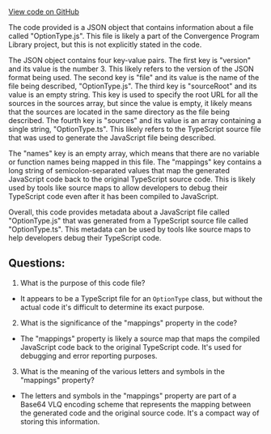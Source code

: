 [View code on GitHub](https://github.com/convergence-rfq/convergence-program-library/risk-engine/js/generated/types/OptionType.js.map)

The code provided is a JSON object that contains information about a file called "OptionType.js". This file is likely a part of the Convergence Program Library project, but this is not explicitly stated in the code.

The JSON object contains four key-value pairs. The first key is "version" and its value is the number 3. This likely refers to the version of the JSON format being used. The second key is "file" and its value is the name of the file being described, "OptionType.js". The third key is "sourceRoot" and its value is an empty string. This key is used to specify the root URL for all the sources in the sources array, but since the value is empty, it likely means that the sources are located in the same directory as the file being described. The fourth key is "sources" and its value is an array containing a single string, "OptionType.ts". This likely refers to the TypeScript source file that was used to generate the JavaScript file being described.

The "names" key is an empty array, which means that there are no variable or function names being mapped in this file. The "mappings" key contains a long string of semicolon-separated values that map the generated JavaScript code back to the original TypeScript source code. This is likely used by tools like source maps to allow developers to debug their TypeScript code even after it has been compiled to JavaScript.

Overall, this code provides metadata about a JavaScript file called "OptionType.js" that was generated from a TypeScript source file called "OptionType.ts". This metadata can be used by tools like source maps to help developers debug their TypeScript code.
## Questions: 
 1. What is the purpose of this code file?
- It appears to be a TypeScript file for an `OptionType` class, but without the actual code it's difficult to determine its exact purpose.

2. What is the significance of the "mappings" property in the code?
- The "mappings" property is likely a source map that maps the compiled JavaScript code back to the original TypeScript code. It's used for debugging and error reporting purposes.

3. What is the meaning of the various letters and symbols in the "mappings" property?
- The letters and symbols in the "mappings" property are part of a Base64 VLQ encoding scheme that represents the mapping between the generated code and the original source code. It's a compact way of storing this information.